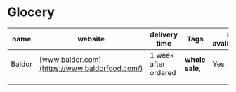 # Glocery
| name | website | delivery time | Tags | is avaliable? |
|------|---------|---------------|------|---------------|
| Baldor | [www.baldor.com](https://www.baldorfood.com/) | 1 week after ordered | <b>whole sale</b>,  | Yes |
|   |   |   |   |   |
|   |   |   |   |   |
